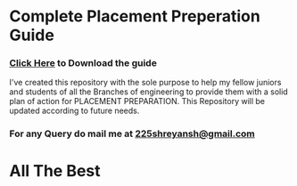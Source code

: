 <h1>Complete Placement Preperation Guide</h1>
<h3><a href="https://drive.google.com/file/d/1lU8TzofGG2mlbzUsoV4ie78pA_UEVVNO/view?usp=sharing">Click Here</a> to Download the guide</h3>
<p>I've created this repository with the sole purpose to help my fellow juniors and students of all the Branches of engineering to provide them with a solid plan of action for PLACEMENT PREPARATION. This Repository will be updated according to future needs.</p>
<h3>For any Query do mail me at <a href="mailto:225shreyansh@gmail.com">225shreyansh@gmail.com</a></h3>

<h1>All The Best</h1>
